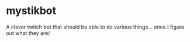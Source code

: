 # mystikbot
A clever twitch bot that should be able to do various things... once I figure out what they are/ 
